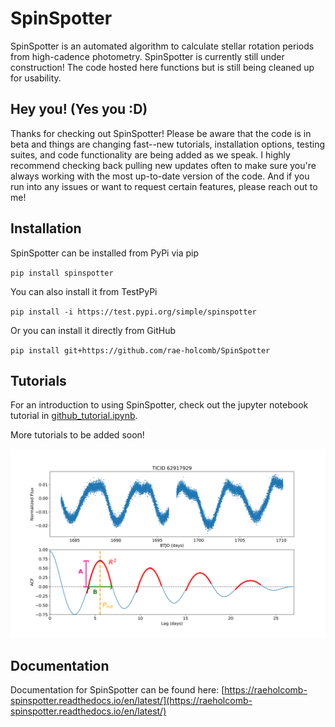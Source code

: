 # SpinSpotter
SpinSpotter is an automated algorithm to calculate stellar rotation periods from high-cadence photometry.
SpinSpotter is currently still under construction! The code hosted here functions but is still being cleaned up for usability.

## Hey you! (Yes you :D)
Thanks for checking out SpinSpotter! Please be aware that the code is in beta and things are changing fast--new tutorials, installation options, testing suites, and code functionality are being added as we speak. I highly recommend checking back pulling new updates often to make sure you're always working with the most up-to-date version of the code. And if you run into any issues or want to request certain features, please reach out to me!

## Installation

SpinSpotter can be installed from PyPi via pip

`pip install spinspotter`


You can also install it from TestPyPi 

`pip install -i https://test.pypi.org/simple/spinspotter`


Or you can install it directly from GitHub

`pip install git+https://github.com/rae-holcomb/SpinSpotter`


## Tutorials
For an introduction to using SpinSpotter, check out the jupyter notebook tutorial in [github_tutorial.ipynb](./github_tutorial.ipynb).

More tutorials to be added soon!

![This is an image](/./images/acf_param_plot.png)

## Documentation
Documentation for SpinSpotter can be found here: [https://raeholcomb-spinspotter.readthedocs.io/en/latest/](https://raeholcomb-spinspotter.readthedocs.io/en/latest/)
